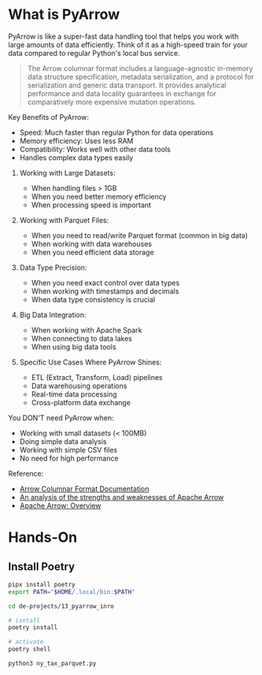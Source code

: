 # What is PyArrow

PyArrow is like a super-fast data handling tool that helps you work with large amounts of data efficiently. Think of it as a high-speed train for your data compared to regular Python's local bus service.

> The Arrow columnar format includes a language-agnostic in-memory data structure specification, metadata serialization, and a protocol for serialization and generic data transport. It provides analytical performance and data locality guarantees in exchange for comparatively more expensive mutation operations.

Key Benefits of PyArrow:
- Speed: Much faster than regular Python for data operations
- Memory efficiency: Uses less RAM
- Compatibility: Works well with other data tools
- Handles complex data types easily

1. Working with Large Datasets:
   - When handling files > 1GB
   - When you need better memory efficiency
   - When processing speed is important

2. Working with Parquet Files:
   - When you need to read/write Parquet format (common in big data)
   - When working with data warehouses
   - When you need efficient data storage

3. Data Type Precision:
   - When you need exact control over data types
   - When working with timestamps and decimals
   - When data type consistency is crucial

4. Big Data Integration:
   - When working with Apache Spark
   - When connecting to data lakes
   - When using big data tools

5. Specific Use Cases Where PyArrow Shines:
   - ETL (Extract, Transform, Load) pipelines
   - Data warehousing operations
   - Real-time data processing
   - Cross-platform data exchange

You DON'T need PyArrow when:
- Working with small datasets (< 100MB)
- Doing simple data analysis
- Working with simple CSV files
- No need for high performance


Reference:
- [Arrow Columnar Format Documentation](https://arrow.apache.org/docs/format/Columnar.html)
- [An analysis of the strengths and weaknesses of Apache Arrow](https://dbmsmusings.blogspot.com/2018/03/an-analysis-of-strengths-and-weaknesses.html)
- [Apache Arrow: Overview](https://vutr.substack.com/p/i-spent-6-hours-learning-apache-arrow)


# Hands-On

## Install Poetry

```bash
pipx install poetry
export PATH="$HOME/.local/bin:$PATH"

cd de-projects/13_pyarrow_inro  

# isntall
poetry install

# activate
poetry shell

python3 ny_tax_parquet.py
```